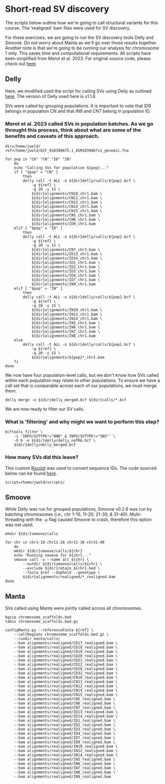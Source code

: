 # Short-read SV discovery
The scripts below outline how we're going to call structural variants for this course. The 'realigned' bam files were used for SV discovery.

For these exercises, we are going to run the SV discovery tools Delly and Smoove. Do not worry about Manta as we'll go over those results together. Another note is that we're going to be running our analysis for chromosome 1 only. This saves time and computational requirements. All scripts have been simplified from Merot et al. 2023. For original source code, please check out [here](https://github.com/clairemerot/SR_SV/).  

## Delly
Here, we modified used the script for calling SVs using Delly as outlined [here](https://github.com/clairemerot/SR_SV/blob/main/01_scripts/06_delly_CD.sh). The version of Delly used here is v1.1.6.  

SVs were called by grouping populations. It is important to note that ID9 belongs in population CN and that IN9 and CN7 belong in population ID.  

### Merot et al. 2023 called SVs in population batches. As we go throught this process, think about what are some of the benefits and caveats of this approach.  

```
dir=/home/jwold/
ref=/home/jwold/GCF_018398675.1_ASM1839867v1_genomic.fna

for pop in "CD" "CN" "ID" "IN"
    do
    echo "Calling SVs for population ${pop}..."
    if [ "$pop" = "CN" ]
        then
        delly call -t ALL -o ${dir}delly/calls/${pop}.bcf \
            -g ${ref} \
            -q 20 -s 15 \
            ${dir}alignments/CN10_chr1.bam \
            ${dir}alignments/CN11_chr1.bam \
            ${dir}alignments/CN12_chr1.bam \
            ${dir}alignments/CN14_chr1.bam \
            ${dir}alignments/CN15_chr1.bam \
            ${dir}alignments/CN5_chr1.bam \
            ${dir}alignments/CN6_chr1.bam \
            ${dir}alignments/ID9_chr1.bam
    elif [ "$pop" = "ID" ]
        then
        delly call -t ALL -o ${dir}delly/calls/${pop}.bcf \
            -g ${ref} \
            -q 20 -s 15 \
            ${dir}alignments/CN7_chr1.bam \
            ${dir}alignments/ID13_chr1.bam \
            ${dir}alignments/ID14_chr1.bam \
            ${dir}alignments/ID1_chr1.bam \
            ${dir}alignments/ID2_chr1.bam \
            ${dir}alignments/ID3_chr1.bam \
            ${dir}alignments/ID4_chr1.bam \
            ${dir}alignments/ID7_chr1.bam \
            ${dir}alignments/IN9_chr1.bam
    elif [ "$pop" = "IN" ]
        then
        delly call -t ALL -o ${dir}delly/calls/${pop}.bcf \
            -g ${ref} \
            -q 20 -s 15 \
            ${dir}alignments/IN10_chr1.bam \
            ${dir}alignments/IN12_chr1.bam \
            ${dir}alignments/IN14_chr1.bam \
            ${dir}alignments/IN5_chr1.bam \
            ${dir}alignments/IN6_chr1.bam \
            ${dir}alignments/IN7_chr1.bam \
            ${dir}alignments/IN8_chr1.bam
    else
        delly call -t ALL -o ${dir}delly/calls/${pop}.bcf \
            -g ${ref} \
            -q 20 -s 15 \
            ${dir}alignments/${pop}*_chr1.bam
    fi
done
```
We now have four population-level calls, but we don't know how SVs called within each population may relate to other populations. To ensure we have a call set that is comparable across each of our populations, we must merge them.  
```
delly merge -o ${dir}delly_merged.bcf ${dir}calls/*.bcf
```
We are now ready to filter our SV calls.  

### What is 'filtering' and why might we want to perform this step?  

  
```
bcftools filter \
    -i 'INFO/SVTYPE!="BND" & INFO/SVTYPE!="INS"' \
    -O b -o ${dir}delly/delly_noTRA.bcf \
    ${dir}delly/delly_merged.bcf
```
### How many SVs did this leave?

This custom [Rscript](https://github.com/clairemerot/SR_SV/blob/main/01_scripts/Rscripts/add_explicit_seq.r) was used to convert sequence IDs. The code sourced below can be found [here](https://github.com/clairemerot/SR_SV/blob/main/01_scripts/Rscripts/fix_sniffles.R).  
```
script=/home/jwold/scripts/
```

## Smoove
While Delly was run for grouped populations, Smoove v0.2.8 was run by batching chromosomes (i.e., chr 1-10, 11-20, 21-30, & 31-40). Multi-threading with the `-p` flag caused Smoove to crash, therefore this option was not used.  
```
mkdir ${dir}smoove/calls

for chr in chr1-10 chr11-20 chr21-30 chr31-40
    do
    mkdir ${dir}smoove/calls/${chr}
    echo "Running smoove for ${chr}..."
    smoove call -x --name all_${chr} \
        --outdir ${dir}smoove/calls/${chr} \
        --exclude ${dir}retain_${chr}.bed \
        --fasta $ref --duphold --genotype \
        ${dir}alignments/realigned/*_realigned.bam
done

```
## Manta
SVs called using Manta were jointly called across all chromosomes.  
```
bgzip chromosome_scaffolds.bed
tabix chromosome_scaffolds.bed.gz

configManta.py --referenceFasta ${ref} \
    --callRegions chromosome_scaffolds.bed.gz \
    --runDir manta/calls/
    --bam alignments/realigned/CD17_realigned.bam \
    --bam alignments/realigned/CD18_realigned.bam \
    --bam alignments/realigned/CD19_realigned.bam \
    --bam alignments/realigned/CD20_realigned.bam \
    --bam alignments/realigned/CD21_realigned.bam \
    --bam alignments/realigned/CD22_realigned.bam \
    --bam alignments/realigned/CD28_realigned.bam \
    --bam alignments/realigned/CD32_realigned.bam \
    --bam alignments/realigned/CN10_realigned.bam \
    --bam alignments/realigned/CN11_realigned.bam \
    --bam alignments/realigned/CN12_realigned.bam \
    --bam alignments/realigned/CN14_realigned.bam \
    --bam alignments/realigned/CN15_realigned.bam \
    --bam alignments/realigned/CN5_realigned.bam \
    --bam alignments/realigned/CN6_realigned.bam \
    --bam alignments/realigned/CN7_realigned.bam \
    --bam alignments/realigned/ID13_realigned.bam \
    --bam alignments/realigned/ID14_realigned.bam \
    --bam alignments/realigned/ID1_realigned.bam \
    --bam alignments/realigned/ID2_realigned.bam \
    --bam alignments/realigned/ID3_realigned.bam \
    --bam alignments/realigned/ID4_realigned.bam \
    --bam alignments/realigned/ID7_realigned.bam \
    --bam alignments/realigned/ID9_realigned.bam \
    --bam alignments/realigned/IN10_realigned.bam \
    --bam alignments/realigned/IN12_realigned.bam \
    --bam alignments/realigned/IN14_realigned.bam \
    --bam alignments/realigned/IN5_realigned.bam \
    --bam alignments/realigned/IN6_realigned.bam \
    --bam alignments/realigned/IN7_realigned.bam \
    --bam alignments/realigned/IN8_realigned.bam \
    --bam alignments/realigned/IN9_realigned.bam
```
